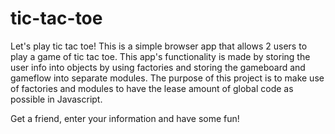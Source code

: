 # tic-tac-toe

Let's play tic tac toe! This is a simple browser app that allows 2 users to play a game of tic tac toe.
This app's functionality is made by storing the user info into objects by using factories and storing the gameboard
and gameflow into separate modules. The purpose of this project is to make use of factories and modules to
have the lease amount of global code as possible in Javascript.

Get a friend, enter your information and have some fun!